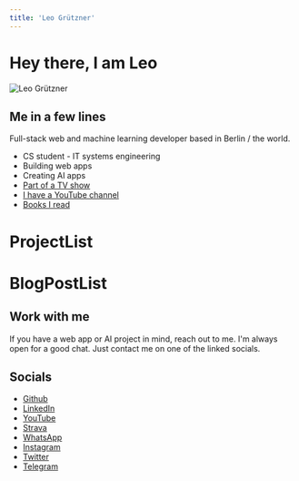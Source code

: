 ```yaml
---
title: 'Leo Grützner'
---
```


# Hey there, I am Leo

![Leo Grützner](/res/me.jpg)



## Me in a few lines
Full-stack web and machine learning developer based in Berlin / the world.
- CS student - IT systems engineering
- Building web apps
- Creating AI apps
- [Part of a TV show](https://www.kika.de/speed/speeed-100)
- [I have a YouTube channel](https://youtube.com/c/baubumms)
- [Books I read](/books)


# ProjectList

# BlogPostList

## Work with me
If you have a web app or AI project in mind, reach out to me. I'm always open for a good chat. Just contact me on one of the linked socials.


## Socials
- [Github](https://github.com/leolurch)
- [LinkedIn](https://www.linkedin.com/in/leo-gr%C3%BCtzner-62a0421b3/)
- [YouTube](https://youtube.com/c/baubumms)
- [Strava](https://www.strava.com/athletes/leo_grtzner)
- [WhatsApp](https://wa.me/491782680178)
- [Instagram](https://www.instagram.com/leolruchig/)
- [Twitter](https://twitter.com/leolurch)
- [Telegram](https://t.me/toleoo)